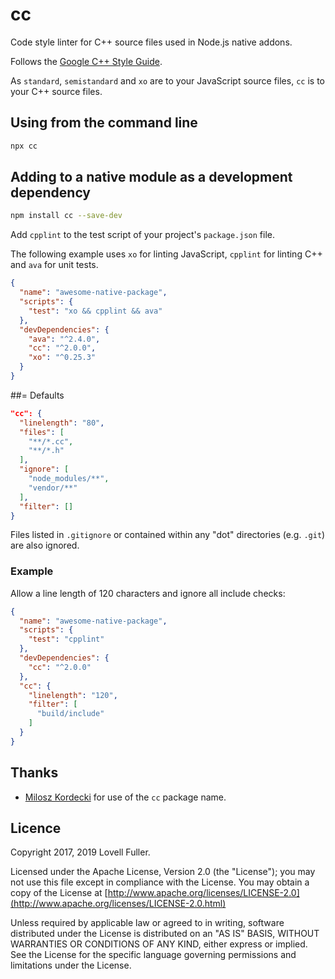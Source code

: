 # cc

Code style linter for C++ source files used in Node.js native addons.

Follows the [Google C++ Style Guide](https://google.github.io/styleguide/cppguide.html).

As `standard`, `semistandard` and `xo` are to your JavaScript source files,
`cc` is to your C++ source files.

## Using from the command line

```sh
npx cc
```

## Adding to a native module as a development dependency

```sh
npm install cc --save-dev
```

Add `cpplint` to the test script of your project's `package.json` file.

The following example uses `xo` for linting JavaScript, `cpplint` for linting C++ and `ava` for unit tests.

```json
{
  "name": "awesome-native-package",
  "scripts": {
    "test": "xo && cpplint && ava"
  },
  "devDependencies": {
    "ava": "^2.4.0",
    "cc": "^2.0.0",
    "xo": "^0.25.3"
  }
}
```

##= Defaults

```json
"cc": {
  "linelength": "80",
  "files": [
    "**/*.cc",
    "**/*.h"
  ],
  "ignore": [
    "node_modules/**",
    "vendor/**"
  ],
  "filter": []
}
```

Files listed in `.gitignore` or contained within any "dot" directories (e.g. `.git`) are also ignored.

### Example

Allow a line length of 120 characters and ignore all include checks:

```json
{
  "name": "awesome-native-package",
  "scripts": {
    "test": "cpplint"
  },
  "devDependencies": {
    "cc": "^2.0.0"
  },
  "cc": {
    "linelength": "120",
    "filter": [
      "build/include"
    ]
  }
}
```

## Thanks

* [Milosz Kordecki](https://github.com/mikomize) for use of the `cc` package name.

## Licence

Copyright 2017, 2019 Lovell Fuller.

Licensed under the Apache License, Version 2.0 (the "License");
you may not use this file except in compliance with the License.
You may obtain a copy of the License at
[http://www.apache.org/licenses/LICENSE-2.0](http://www.apache.org/licenses/LICENSE-2.0.html)

Unless required by applicable law or agreed to in writing, software
distributed under the License is distributed on an "AS IS" BASIS,
WITHOUT WARRANTIES OR CONDITIONS OF ANY KIND, either express or implied.
See the License for the specific language governing permissions and
limitations under the License.

